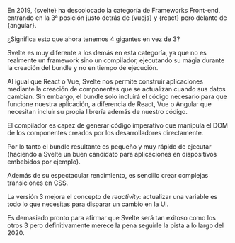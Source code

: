 En 2019, {svelte} ha descolocado la categoría de Frameworks Front-end, entrando en la 3ª posición justo detrás de {vuejs} y {react} pero delante de {angular}.

¿Significa esto que ahora tenemos 4 gigantes en vez de 3?

Svelte es muy diferente a los demás en esta categoría, ya que no es realmente un framework sino un compilador, ejecutando su mágia durante la creación del bundle y no en tiempo de ejecución.

Al igual que React o Vue, Svelte nos permite construir aplicaciones mediante la creación de componentes que se actualizan cuando sus datos cambian. Sin embargo, el bundle solo incluirá el código necesario para que funcione nuestra aplicación, a diferencia de React, Vue o Angular que necesitan incluir su propia librería además de nuestro código.

El compilador es capaz de generar código imperativo que manipula el DOM de los componentes creados por los desarrolladores directamente.

Por lo tanto el bundle resultante es pequeño y muy rápido de ejecutar (haciendo a Svelte un buen candidato para aplicaciones en dispositivos embebidos por ejemplo).

Además de su espectacular rendimiento, es sencillo crear complejas transiciones en CSS.

La versión 3 mejora el concepto de *reactivity*: actualizar una variable es todo lo que necesitas para disparar un cambio en la UI.

Es demasiado pronto para afirmar que Svelte será tan exitoso como los otros 3 pero definitivamente merece la pena seguirle la pista a lo largo del 2020.